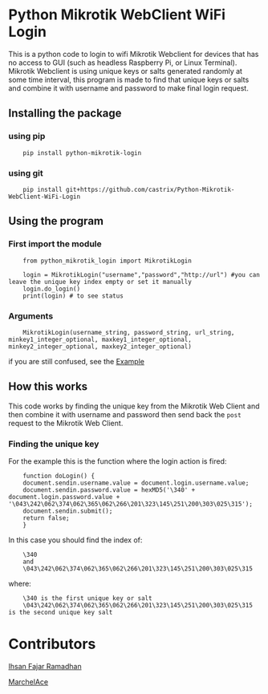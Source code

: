 # Python Mikrotik WebClient WiFi Login
This is a python code to login to wifi Mikrotik Webclient for devices that has no access to GUI (such as headless Raspberry Pi, or Linux Terminal). Mikrotik Webclient is using unique keys or salts generated randomly at some time interval, this program is made to find that unique keys or salts and combine it with username and password to make final login request.

## Installing the package
### using pip
        pip install python-mikrotik-login
### using git
        pip install git+https://github.com/castrix/Python-Mikrotik-WebClient-WiFi-Login
## Using the program
### First import the module
        from python_mikrotik_login import MikrotikLogin

        login = MikrotikLogin("username","password","http://url") #you can leave the unique key index empty or set it manually
        login.do_login()
        print(login) # to see status
### Arguments
        MikrotikLogin(username_string, password_string, url_string, minkey1_integer_optional, maxkey1_integer_optional, minkey2_integer_optional, maxkey2_integer_optional)

if you are still confused, see the [Example](https://github.com/castrix/Python-Mikrotik-WebClient-WiFi-Login/tree/master/example)

## How this works
This code works by finding the unique key from the Mikrotik Web Client and then combine it with username and password then send back the `post` request to the Mikrotik Web Client.
### Finding the unique key
For the example this is the function where the login action is fired:

        function doLogin() {
        document.sendin.username.value = document.login.username.value;
        document.sendin.password.value = hexMD5('\340' + document.login.password.value + '\043\242\062\374\062\365\062\266\201\323\145\251\200\303\025\315');
        document.sendin.submit();
        return false;
        }

In this case you should find the index of:

        \340
        and
        \043\242\062\374\062\365\062\266\201\323\145\251\200\303\025\315

where:

        \340 is the first unique key or salt
        \043\242\062\374\062\365\062\266\201\323\145\251\200\303\025\315 is the second unique key salt

# Contributors

[Ihsan Fajar Ramadhan](https://github.com/castrix)

[MarchelAce](https://github.com/Marchel-Ace)
